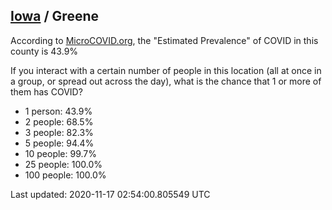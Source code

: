 
## [Iowa](/united-states/iowa) / Greene

According to [MicroCOVID.org](http://microcovid.org),
the "Estimated Prevalence" of COVID in this county is 43.9%

If you interact with a certain number of people in this location
(all at once in a group, or spread out across the day), what is the chance that
1 or more of them has COVID?

- 1 person: 43.9%
- 2 people: 68.5%
- 3 people: 82.3%
- 5 people: 94.4%
- 10 people: 99.7%
- 25 people: 100.0%
- 100 people: 100.0%

Last updated: 2020-11-17 02:54:00.805549 UTC
